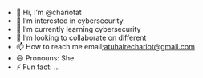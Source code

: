 - 👋 Hi, I’m @chariotat
- 👀 I’m interested in cybersecurity
- 🌱 I’m currently learning cybersecurity
- 💞️ I’m looking to collaborate on different 
- 📫 How to reach me email;atuhairechariot@gmail.com
- 😄 Pronouns: She
- ⚡ Fun fact: ...

<!---
chariotat/chariotat is a ✨ special ✨ repository because its `README.md` (this file) appears on your GitHub profile.
You can click the Preview link to take a look at your changes.
--->
